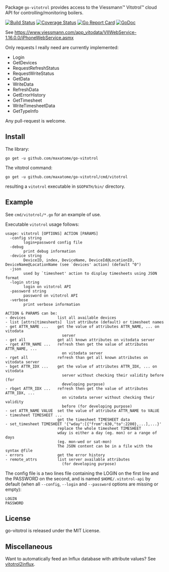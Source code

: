 Package `go-vitotrol` provides access to the Viessmann™
Vitotrol™ cloud API for controlling/monitoring boilers.

[![Build Status](https://travis-ci.org/maxatome/go-vitotrol.svg)](https://travis-ci.org/maxatome/go-vitotrol)
[![Coverage Status](https://coveralls.io/repos/github/maxatome/go-vitotrol/badge.svg?branch=master)](https://coveralls.io/github/maxatome/go-vitotrol?branch=master)
[![Go Report Card](https://goreportcard.com/badge/github.com/maxatome/go-vitotrol)](https://goreportcard.com/report/github.com/maxatome/go-vitotrol)
[![GoDoc](https://godoc.org/github.com/maxatome/go-vitotrol?status.svg)](https://godoc.org/github.com/maxatome/go-vitotrol)

See https://www.viessmann.com/app_vitodata/VIIWebService-1.16.0.0/iPhoneWebService.asmx

Only requests I really need are currently implemented:
- Login
- GetDevices
- RequestRefreshStatus
- RequestWriteStatus
- GetData
- WriteData
- RefreshData
- GetErrorHistory
- GetTimesheet
- WriteTimesheetData
- GetTypeInfo

Any pull-request is welcome.

## Install

The library:
```
go get -u github.com/maxatome/go-vitotrol
```

The vitotrol command:
```
go get -u github.com/maxatome/go-vitotrol/cmd/vitotrol
```

resulting a `vitotrol` executable in `$GOPATH/bin/` directory.

## Example

See `cmd/vitotrol/*.go` for an example of use.

Executable `vitotrol` usage follows:

```
usage: vitotrol [OPTIONS] ACTION [PARAMS]
  -config string
        login+password config file
  -debug
        print debug information
  -device string
        DeviceID, index, DeviceName, DeviceId@LocationID, DeviceName@LocationName (see `devices' action) (default "0")
  -json
        used by `timesheet' action to display timesheets using JSON format
  -login string
        login on vitotrol API
  -password string
        password on vitotrol API
  -verbose
        print verbose information

ACTION & PARAMS can be:
- devices              list all available devices
- list [attrs|timesheets]  list attribute (default) or timesheet names
- get ATTR_NAME ...    get the value of attributes ATTR_NAME, ... on vitodata
                         server
- get all              get all known attributes on vitodata server
- rget ATTR_NAME ...   refresh then get the value of attributes ATTR_NAME, ...
                         on vitodata server
- rget all             refresh than get all known attributes on vitodata server
- bget ATTR_IDX ...    get the value of attributes ATTR_IDX, ... on vitodata
                         server without checking their validity before (for
                         developing purpose)
- rbget ATTR_IDX ...   refresh then get the value of attributes ATTR_IDX, ...
                         on vitodata server without checking their validity
                         before (for developing purpose)
- set ATTR_NAME VALUE  set the value of attribute ATTR_NAME to VALUE
- timesheet TIMESHEET ...
                       get the timesheet TIMESHEET data
- set_timesheet TIMESHEET '{"wday":[{"from":630,"to":2200},...],...}'
                       replace the whole timesheet TIMESHEET
                       wday is either a day (eg. mon) or a range of days
                       (eg. mon-wed or sat-mon)
                       The JSON content can be in a file with the syntax @file
- errors               get the error history
- remote_attrs         list server available attributes
                         (for developing purpose)
```

The config file is a two lines file containing the LOGIN on the first
line and the PASSWORD on the second, and is named
`$HOME/.vitotrol-api` by default (when all `--config`, `--login` and
`--password` options are missing or empty):

```
LOGIN
PASSWORD
```

## License

go-vitotrol is released under the MIT License.


## Miscellaneous

Want to automatically feed an Influx database with attribute values?
See [vitotrol2influx](https://github.com/maxatome/vitotrol2influx).
